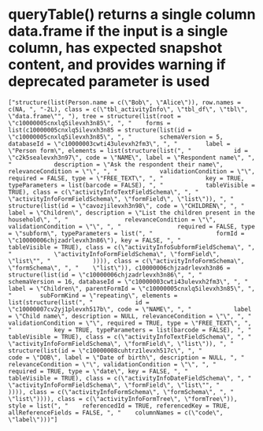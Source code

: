 # queryTable() returns a single column data.frame if the input is a single column, has expected snapshot content, and provides warning if deprecated parameter is used

    ["structure(list(Person.name = c(\"Bob\", \"Alice\")), row.names = c(NA, ", "-2L), class = c(\"tbl_activityInfo\", \"tbl_df\", \"tbl\", \"data.frame\"", "), tree = structure(list(root = \"c10000005cnxlq5ilevxh3n85\", ", "    forms = list(c10000005cnxlq5ilevxh3n85 = structure(list(id = \"c10000005cnxlq5ilevxh3n85\", ", "        schemaVersion = 5, databaseId = \"c10000003cwti43ulevxh2fm3\", ", "        label = \"Person form\", elements = list(structure(list(", "            id = \"c2k5sealevxh3n97\", code = \"NAME\", label = \"Respondent name\", ", "            description = \"Ask the respondent their name\", relevanceCondition = \"\", ", "            validationCondition = \"\", required = FALSE, type = \"FREE_TEXT\", ", "            key = TRUE, typeParameters = list(barcode = FALSE), ", "            tableVisible = TRUE), class = c(\"activityInfoTextFieldSchema\", ", "        \"activityInfoFormFieldSchema\", \"formField\", \"list\")), ", "            structure(list(id = \"cavozjilevxh3n98\", code = \"CHILDREN\", ", "                label = \"Children\", description = \"List the children present in the household\", ", "                relevanceCondition = \"\", validationCondition = \"\", ", "                required = FALSE, type = \"subform\", typeParameters = list(", "                  formId = \"c10000006chjzadrlevxh3n86\"), key = FALSE, ", "                tableVisible = TRUE), class = c(\"activityInfoSubformFieldSchema\", ", "            \"activityInfoFormFieldSchema\", \"formField\", \"list\"", "            )))), class = c(\"activityInfoFormSchema\", \"formSchema\", ", "    \"list\")), c10000006chjzadrlevxh3n86 = structure(list(id = \"c10000006chjzadrlevxh3n86\", ", "        schemaVersion = 16, databaseId = \"c10000003cwti43ulevxh2fm3\", ", "        label = \"Children\", parentFormId = \"c10000005cnxlq5ilevxh3n85\", ", "        subFormKind = \"repeating\", elements = list(structure(list(", "            id = \"c10000007cv2yj1plevxh517b\", code = \"NAME\", ", "            label = \"Child name\", description = NULL, relevanceCondition = \"\", ", "            validationCondition = \"\", required = TRUE, type = \"FREE_TEXT\", ", "            key = TRUE, typeParameters = list(barcode = FALSE), ", "            tableVisible = TRUE), class = c(\"activityInfoTextFieldSchema\", ", "        \"activityInfoFormFieldSchema\", \"formField\", \"list\")), ", "            structure(list(id = \"c10000008cuhtrz1levxh517c\", ", "                code = \"DOB\", label = \"Date of birth\", description = NULL, ", "                relevanceCondition = \"\", validationCondition = \"\", ", "                required = TRUE, type = \"date\", key = FALSE, ", "                tableVisible = TRUE), class = c(\"activityInfoDateFieldSchema\", ", "            \"activityInfoFormFieldSchema\", \"formField\", \"list\"", "            )))), class = c(\"activityInfoFormSchema\", \"formSchema\", ", "    \"list\")))), class = c(\"activityInfoFormTree\", \"formTree\")), style = list(", "    referencedId = TRUE, referencedKey = TRUE, allReferenceFields = FALSE, ", "    columnNames = c(\"code\", \"label\")))"]

